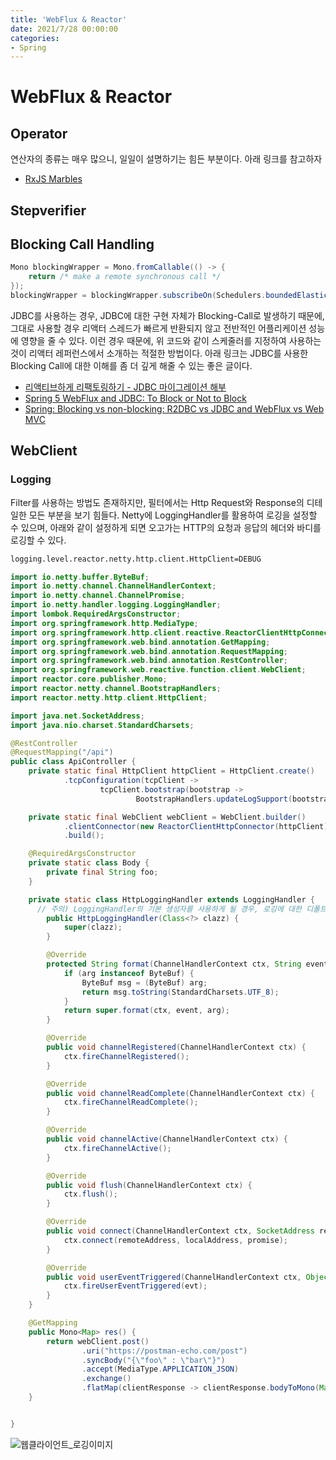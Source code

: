```yaml
---
title: 'WebFlux & Reactor'
date: 2021/7/28 00:00:00
categories:
- Spring
---
```


# WebFlux & Reactor
## Operator
연산자의 종류는 매우 많으니, 일일이 설명하기는 힘든 부분이다. 아래 링크를 참고하자
- [RxJS Marbles](https://rxmarbles.com/)

## Stepverifier


## Blocking Call Handling
```java
Mono blockingWrapper = Mono.fromCallable(() -> { 
    return /* make a remote synchronous call */ 
});
blockingWrapper = blockingWrapper.subscribeOn(Schedulers.boundedElastic()); 
```
JDBC를 사용하는 경우, JDBC에 대한 구현 자체가 Blocking-Call로 발생하기 때문에, 그대로 사용할 경우 리액터 스레드가 빠르게 반환되지 않고 전반적인 어플리케이션 성능에 영향을 줄 수 있다. 이런 경우 때문에, 위 코드와 같이 스케줄러를 지정하여 사용하는 것이 리액터 레퍼런스에서 소개하는 적절한 방법이다. 아래 링크는 JDBC를 사용한 Blocking Call에 대한 이해를 좀 더 깊게 해줄 수 있는 좋은 글이다.

- [리액티브하게 리팩토링하기 - JDBC 마이그레이션 해부](http://blog.lespinside.com/refactoring-to-react/)
- [Spring 5 WebFlux and JDBC: To Block or Not to Block](https://dzone.com/articles/spring-5-webflux-and-jdbc-to-block-or-not-to-block)
- [Spring: Blocking vs non-blocking: R2DBC vs JDBC and WebFlux vs Web MVC](https://technology.amis.nl/2020/04/10/spring-blocking-vs-non-blocking-r2dbc-vs-jdbc-and-webflux-vs-web-mvc/)

## WebClient
### Logging
Filter를 사용하는 방법도 존재하지만, 필터에서는 Http Request와 Response의 디테일한 모든 부분을 보기 힘들다. Netty에 LoggingHandler를 활용하여 로깅을 설정할 수 있으며, 아래와 같이 설정하게 되면 오고가는 HTTP의 요청과 응답의 헤더와 바디를 로깅할 수 있다.


```bash
logging.level.reactor.netty.http.client.HttpClient=DEBUG
```


```java
import io.netty.buffer.ByteBuf;
import io.netty.channel.ChannelHandlerContext;
import io.netty.channel.ChannelPromise;
import io.netty.handler.logging.LoggingHandler;
import lombok.RequiredArgsConstructor;
import org.springframework.http.MediaType;
import org.springframework.http.client.reactive.ReactorClientHttpConnector;
import org.springframework.web.bind.annotation.GetMapping;
import org.springframework.web.bind.annotation.RequestMapping;
import org.springframework.web.bind.annotation.RestController;
import org.springframework.web.reactive.function.client.WebClient;
import reactor.core.publisher.Mono;
import reactor.netty.channel.BootstrapHandlers;
import reactor.netty.http.client.HttpClient;

import java.net.SocketAddress;
import java.nio.charset.StandardCharsets;

@RestController
@RequestMapping("/api")
public class ApiController {
    private static final HttpClient httpClient = HttpClient.create()
            .tcpConfiguration(tcpClient ->
                    tcpClient.bootstrap(bootstrap ->
                            BootstrapHandlers.updateLogSupport(bootstrap, new HttpLoggingHandler(HttpClient.class))));

    private static final WebClient webClient = WebClient.builder()
            .clientConnector(new ReactorClientHttpConnector(httpClient))
            .build();

    @RequiredArgsConstructor
    private static class Body {
        private final String foo;
    }

    private static class HttpLoggingHandler extends LoggingHandler {
	  // 주의) LoggingHandler의 기본 생성자를 사용하게 될 경우, 로깅에 대한 디폴트 레벨이 지정된다. 
        public HttpLoggingHandler(Class<?> clazz) {
            super(clazz);
        }

        @Override
        protected String format(ChannelHandlerContext ctx, String event, Object arg) {
            if (arg instanceof ByteBuf) {
                ByteBuf msg = (ByteBuf) arg;
                return msg.toString(StandardCharsets.UTF_8);
            }
            return super.format(ctx, event, arg);
        }

        @Override
        public void channelRegistered(ChannelHandlerContext ctx) {
            ctx.fireChannelRegistered();
        }

        @Override
        public void channelReadComplete(ChannelHandlerContext ctx) {
            ctx.fireChannelReadComplete();
        }

        @Override
        public void channelActive(ChannelHandlerContext ctx) {
            ctx.fireChannelActive();
        }

        @Override
        public void flush(ChannelHandlerContext ctx) {
            ctx.flush();
        }

        @Override
        public void connect(ChannelHandlerContext ctx, SocketAddress remoteAddress, SocketAddress localAddress, ChannelPromise promise) {
            ctx.connect(remoteAddress, localAddress, promise);
        }

        @Override
        public void userEventTriggered(ChannelHandlerContext ctx, Object evt) {
            ctx.fireUserEventTriggered(evt);
        }
    }

    @GetMapping
    public Mono<Map> res() {
        return webClient.post()
                .uri("https://postman-echo.com/post")
                .syncBody("{\"foo\" : \"bar\"}")
                .accept(MediaType.APPLICATION_JSON)
                .exchange()
                .flatMap(clientResponse -> clientResponse.bodyToMono(Map.class));
    }


}
```

![웹클라이언트_로깅이미지](https://i.imgur.com/OLFG7Uk.png)